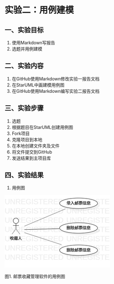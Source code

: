 # 实验二：用例建模

## 一、实验目标

1. 使用Markdown写报告  
2. 选题并用例建模

## 二、实验内容

1. 在GitHub使用Markdown修改实验一报告文档  
2. 在StarUML中画建模用例图  
3. 在GitHub使用Markdown编写实验二报告文档  

## 三、实验步骤

1. 选题  
2. 根据题目在StarUML创建用例图  
3. Fork项目  
4. 克隆项目到本地  
5. 在本地创建文件夹及文件  
6. 将文件提交到GitHub  
7. 发送结果到主项目库

## 四、实验结果
1. 用例图  

![用例图](./Lab2_UseCaseDiagram.jpg)  

图1. 邮票收藏管理软件的用例图
